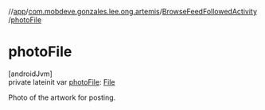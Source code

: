 //[app](../../../index.md)/[com.mobdeve.gonzales.lee.ong.artemis](../index.md)/[BrowseFeedFollowedActivity](index.md)/[photoFile](photo-file.md)

# photoFile

[androidJvm]\
private lateinit var [photoFile](photo-file.md): [File](https://developer.android.com/reference/kotlin/java/io/File.html)

Photo of the artwork for posting.
